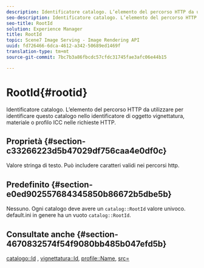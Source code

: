 ```yaml
---
description: Identificatore catalogo. L’elemento del percorso HTTP da utilizzare per identificare questo catalogo nello identificatore di oggetto vignettatura, materiale o profilo ICC nelle richieste HTTP.
seo-description: Identificatore catalogo. L’elemento del percorso HTTP da utilizzare per identificare questo catalogo nello identificatore di oggetto vignettatura, materiale o profilo ICC nelle richieste HTTP.
seo-title: RootId
solution: Experience Manager
title: RootId
topic: Scene7 Image Serving - Image Rendering API
uuid: fd726466-6dca-4612-a342-50689ed1469f
translation-type: tm+mt
source-git-commit: 7bc7b3a86fbcdc57cfdc31745fae3afc06e44b15

---
```



# RootId{#rootid}

Identificatore catalogo. L’elemento del percorso HTTP da utilizzare per identificare questo catalogo nello identificatore di oggetto vignettatura, materiale o profilo ICC nelle richieste HTTP.

## Proprietà {#section-c33266223d5b47029df756caa4e0df0c}

Valore stringa di testo. Può includere caratteri validi nei percorsi http.

## Predefinito {#section-e0ed902557684345850b86672b5dbe5b}

Nessuno. Ogni catalogo deve avere un `catalog::RootId` valore univoco. default.ini in genere ha un vuoto `catalog::RootId`.

## Consultate anche {#section-4670832574f54f9080bb485b047efd5b}

[catalogo::Id](../../../../../ir-api/material-cat/image-rendering-api-ref/c-ir-material-catalog/c-ir-material-data-reference/r-ir-id.md#reference-cba2a53a952e403fb57a4e8569f9cf85) , [vignettatura::Id](../../../../../ir-api/material-cat/image-rendering-api-ref/c-ir-material-catalog/c-ir-vignette-map-reference/r-ir-id-vignette.md#reference-2a7ba758924b4757b3234942304db7fd), [profile::Name](../../../../../ir-api/material-cat/image-rendering-api-ref/c-ir-material-catalog/c-ir-macro-definition-reference/r-ir-name.md#reference-63b663d2052545ffab030a23e7060b1e), [src=](../../../../../ir-api/http-protocol/image-rendering-api-ref/c-ir-http-protocol-ref/c-ir-http-protocol-command-reference/r-ir-src.md#reference-62c98abad22149d68d405ed6aaff8272)
